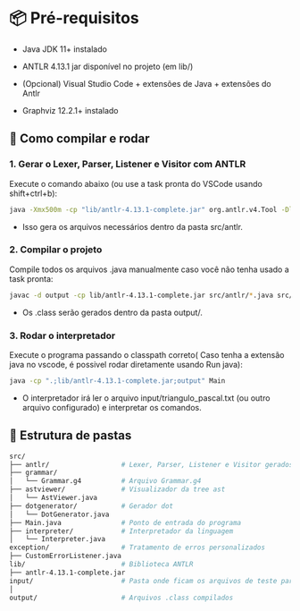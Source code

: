 # 📦 Pré-requisitos

- Java JDK 11+ instalado

- ANTLR 4.13.1 jar disponível no projeto (em lib/)

- (Opcional) Visual Studio Code + extensões de Java + extensões do Antlr

- Graphviz 12.2.1+ instalado

## 🚀 Como compilar e rodar

### 1. Gerar o Lexer, Parser, Listener e Visitor com ANTLR

Execute o comando abaixo (ou use a task pronta do VSCode usando shift+ctrl+b):

```bash
java -Xmx500m -cp "lib/antlr-4.13.1-complete.jar" org.antlr.v4.Tool -Dlanguage=Java -visitor -o src/antlr src/grammar/Grammar.g4
```

- Isso gera os arquivos necessários dentro da pasta src/antlr.

### 2. Compilar o projeto

Compile todos os arquivos .java manualmente caso você não tenha usado a task pronta:

```bash
javac -d output -cp lib/antlr-4.13.1-complete.jar src/antlr/*.java src/Main.java src/exception/*.java src/interpreter/*.java src/astviewer/*.java src/dotgenerator/*.java src/classcheck/*.java
```

- Os .class serão gerados dentro da pasta output/.

### 3. Rodar o interpretador

Execute o programa passando o classpath correto( Caso tenha a extensão java no vscode, é possivel rodar diretamente usando Run java):

```bash
java -cp ".;lib/antlr-4.13.1-complete.jar;output" Main
```

- O interpretador irá ler o arquivo input/triangulo_pascal.txt (ou outro arquivo configurado) e interpretar os comandos.

## 📂 Estrutura de pastas

```bash
src/
├── antlr/                  # Lexer, Parser, Listener e Visitor gerados
├── grammar/  
│   └── Grammar.g4          # Arquivo Grammar.g4
├── astviewer/              # Visualizador da tree ast
│   └── AstViewer.java
├── dotgenerator/           # Gerador dot
│   └── DotGenerator.java 
├── Main.java               # Ponto de entrada do programa
├── interpreter/            # Interpretador da linguagem
│   └── Interpreter.java
exception/                  # Tratamento de erros personalizados
├── CustomErrorListener.java
lib/                        # Biblioteca ANTLR
├── antlr-4.13.1-complete.jar 
input/                      # Pasta onde ficam os arquivos de teste para rodar o programa
│ 
output/                     # Arquivos .class compilados

```
